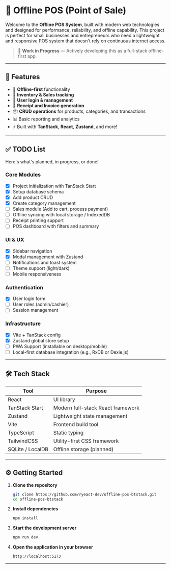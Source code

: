 # 🧾 Offline POS (Point of Sale)

Welcome to the **Offline POS System**, built with modern web technologies and designed for performance, reliability, and offline capability. This project is perfect for small businesses and entrepreneurs who need a lightweight and responsive POS system that doesn't rely on continuous internet access.

> 🚧 **Work in Progress** — Actively developing this as a full-stack offline-first app.

---

## 🌟 Features

- 🔌 **Offline-first** functionality
- 🧮 **Inventory & Sales tracking**
- 👥 **User login & management**
- 🧾 **Receipt and Invoice generation**
- 📦 **CRUD operations** for products, categories, and transactions
- 📊 Basic reporting and analytics
- ⚡ Built with **TanStack**, **React**, **Zustand**, and more!

---

## ✅ TODO List

Here's what's planned, in progress, or done!

### Core Modules

- [x] Project initialization with TanStack Start
- [x] Setup database schema
- [x] Add product CRUD
- [x] Create category management
- [ ] Sales module (Add to cart, process payment)
- [ ] Offline syncing with local storage / IndexedDB
- [ ] Receipt printing support
- [ ] POS dashboard with filters and summary

### UI & UX

- [x] Sidebar navigation
- [x] Modal management with Zustand
- [ ] Notifications and toast system
- [ ] Theme support (light/dark)
- [ ] Mobile responsiveness

### Authentication

- [x] User login form
- [ ] User roles (admin/cashier)
- [ ] Session management

### Infrastructure

- [x] Vite + TanStack config
- [x] Zustand global store setup
- [ ] PWA Support (installable on desktop/mobile)
- [ ] Local-first database integration (e.g., RxDB or Dexie.js)

---

## 🛠 Tech Stack

| Tool             | Purpose                           |
| ---------------- | --------------------------------- |
| React            | UI library                        |
| TanStack Start   | Modern full-stack React framework |
| Zustand          | Lightweight state management      |
| Vite             | Frontend build tool               |
| TypeScript       | Static typing                     |
| TailwindCSS      | Utility-first CSS framework       |
| SQLite / LocalDB | Offline storage (planned)         |

---

## ⚙️ Getting Started

1. **Clone the repository**

   ```bash
   git clone https://github.com/ryeact-dev/offline-pos-btstack.git
   cd offline-pos-btstack

   ```

2. **Install dependencies**

   ```bash
   npm install
   ```

3. **Start the development server**

   ```bash
   npm run dev
   ```

4. **Open the application in your browser**
   ```bash
   http://localhost:5173
   ```

---
